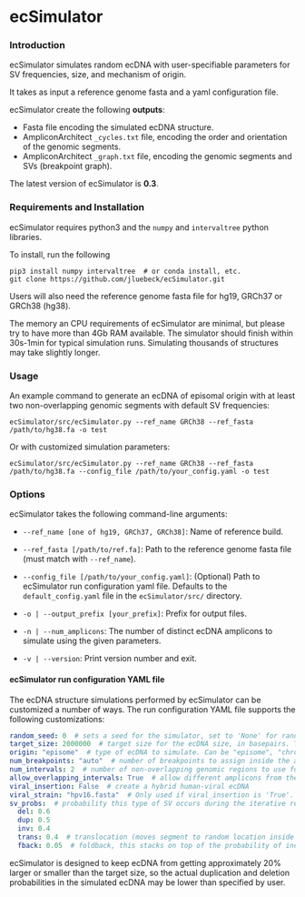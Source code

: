 # ecSimulator

### Introduction
ecSimulator simulates random ecDNA with user-specifiable parameters for SV frequencies, size, and mechanism
of origin.

It takes as input a reference genome fasta and a yaml configuration file.

ecSimulator create the following **outputs**:
* Fasta file encoding the simulated ecDNA structure.
* AmpliconArchitect `_cycles.txt` file, encoding the order and orientation of the genomic segments.
* AmpliconArchitect `_graph.txt` file, encoding the genomic segments and SVs (breakpoint graph).

The latest version of ecSimulator is **0.3**.

### Requirements and Installation
ecSimulator requires python3 and the `numpy` and `intervaltree` python libraries.

To install, run the following
```shell
pip3 install numpy intervaltree  # or conda install, etc.
git clone https://github.com/jluebeck/ecSimulator.git
```

Users will also need the reference genome fasta file for hg19, GRCh37 or GRCh38 (hg38).

The memory an CPU requirements of ecSimulator are minimal, but please try to have more than 4Gb RAM
available. The simulator should finish within 30s-1min for typical simulation runs. Simulating
thousands of structures may take slightly longer.

### Usage
An example command to generate an ecDNA of episomal origin with at least two non-overlapping genomic segments
with default SV frequencies:
```shell
ecSimulator/src/ecSimulator.py --ref_name GRCh38 --ref_fasta /path/to/hg38.fa -o test
```

Or with customized simulation parameters:
```shell
ecSimulator/src/ecSimulator.py --ref_name GRCh38 --ref_fasta /path/to/hg38.fa --config_file /path/to/your_config.yaml -o test
```

### Options

ecSimulator takes the following command-line arguments:

- `--ref_name [one of hg19, GRCh37, GRCh38]`: Name of reference build.

- `--ref_fasta [/path/to/ref.fa]`: Path to the reference genome fasta file (must match with `--ref_name`).

- `--config_file [/path/to/your_config.yaml]`: (Optional) Path to ecSimulator run configuration yaml file. Defaults to the `default_config.yaml` file in the `ecSimulator/src/` directory. 

- `-o | --output_prefix [your_prefix]`: Prefix for output files.

- `-n | --num_amplicons`: The number of distinct ecDNA amplicons to simulate using the given parameters. 

- `-v | --version`: Print version number and exit.
   
#### ecSimulator run configuration YAML file
The ecDNA structure simulations performed by ecSimulator can be customized a number of ways.
The run configuration YAML file supports the following customizations:

```yaml
random_seed: 0  # sets a seed for the simulator, set to 'None' for random seed.
target_size: 2000000  # target size for the ecDNA size, in basepairs. Target size is approximate due to duplications and deletions.
origin: "episome"  # type of ecDNA to simulate. Can be "episome", "chromothripsis", or "tst".
num_breakpoints: "auto"  # number of breakpoints to assign inside the amplicon (approximate). 
num_intervals: 2  # number of non-overlapping genomic regions to use for the amplicon. Breakpoints will be assigned within these larger intervals. Recommend setting to "auto" if origin is not "episome".
allow_overlapping_intervals: True  # allow different amplicons from the run to re-use some of the same genomic coordinates.
viral_insertion: False  # create a hybrid human-viral ecDNA
viral_strain: "hpv16.fasta"  # Only used if viral_insertion is 'True'. Specify the name of the viral strain to be used from the oncoviruses directory.
sv_probs:  # probability this type of SV occurs during the iterative rearrangement process.
  del: 0.6
  dup: 0.5
  inv: 0.4
  trans: 0.4  # translocation (moves segment to random location inside amplicon)
  fback: 0.05  # foldback, this stacks on top of the probability of independently getting both a dup and inv at the same time.

```

ecSimulator is designed to keep ecDNA from getting approximately 20% larger or smaller than the target size, so the actual duplication and deletion probabilities in the simulated ecDNA may be lower than specified by user. 
